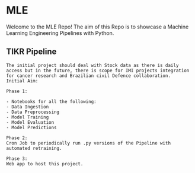 # MLE
Welcome to the MLE Repo! 
The aim of this Repo is to showcase a Machine Learning Engineering Pipelines with Python.

## TIKR Pipeline
    

    The initial project should deal with Stock data as there is daily access but in the future, there is scope for IMI projects integration for cancer research and Brazilian civil Defence collaboration.
    Initial Aim: 

    Phase 1:

    - Notebooks for all the following: 
    - Data Ingestion
    - Data Preprocessing
    - Model Training
    - Model Evaluation
    - Model Predictions 

    Phase 2:
    Cron Job to periodically run .py versions of the Pipeline with automated retraining.

    Phase 3: 
    Web app to host this project.
